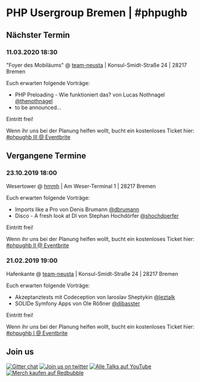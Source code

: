 # PHP Usergroup Bremen \| \#phpughb

## Nächster Termin

### 11.03.2020 18:30

"Foyer des Mobiläums" @ [team-neusta](https://team-neusta.de) \| Konsul-Smidt-Straße 24 \| 28217 Bremen

Euch erwarten folgende Vorträge:

* PHP Preloading - Wie funktioniert das? von Lucas Nothnagel [@thenothnagel](https://twitter.com/thenothnagel)
* to be announced...

Eintritt frei!

Wenn ihr uns bei der Planung helfen wollt, bucht ein kostenloses Ticket hier: [\#phpughb III @ Eventbrite](https://www.eventbrite.de/e/php-usergroup-bremen-phpughb-iii-tickets-93670576215)

## Vergangene Termine

### 23.10.2019 18:00

Wesertower @ [hmmh](https://www.hmmh.de/) \| Am Weser-Terminal 1 \| 28217 Bremen

Euch erwarten folgende Vorträge:

* Imports like a Pro von Denis Brumann [@dbrumann](https://twitter.com/dbrumann)
* Disco - A fresh look at DI von Stephan Hochdörfer [@shochdoerfer](https://twitter.com/shochdoerfer)

Eintritt frei!

Wenn ihr uns bei der Planung helfen wollt, bucht ein kostenloses Ticket hier: [\#phpughb II @ Eventbrite](https://www.eventbrite.de/e/php-usergroup-bremen-phpugb-ii-tickets-69413470559)

### 21.02.2019 19:00

Hafenkante @ [team-neusta](https://team-neusta.de) \| Konsul-Smidt-Straße 24 \| 28217 Bremen

Euch erwarten folgende Vorträge:

* Akzeptanztests mit Codeception von Iaroslav Sheptykin [@leztalk](https://twitter.com/leztalk)
* SOLIDe Symfony Apps von Ole Rößner [@djbasster](https://twitter.com/djbasster)

Eintritt frei!

Wenn ihr uns bei der Planung helfen wollt, bucht ein kostenloses Ticket hier: [\#phpughb I @ Eventbrite](https://www.eventbrite.de/e/php-usergroup-bremen-phpughb-i-tickets-53948554579)

## Join us

[![Gitter chat](https://badges.gitter.im/phpughb/gitter.png)](https://gitter.im/phpughb/community) [![Join us on twitter](https://img.shields.io/badge/tweet-phpughb-blue.svg)](https://twitter.com/phpughb) [![Alle Talks auf YouTube](https://img.shields.io/badge/YouTube-%23phpughb-red.svg)](https://www.youtube.com/channel/UCXbTxvL12XIWroKkycTld9w) [![Merch kaufen auf Redbubble](https://img.shields.io/badge/shop-redbubble-red)](https://www.redbubble.com/de/people/basster/works/44901187-php-usergroup-bremen)
